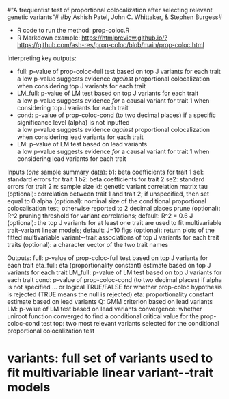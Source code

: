 #"A frequentist test of proportional colocalization after selecting relevant genetic variants"#
#by Ashish Patel, John C. Whittaker, & Stephen Burgess#

* R code to run the method: prop-coloc.R
* R Markdown example: https://htmlpreview.github.io/?https://github.com/ash-res/prop-coloc/blob/main/prop-coloc.html

Interpreting key outputs:
 * full: p-value of prop-coloc-full test based on top J variants for each trait  
   a low p-value suggests evidence *against* proportional colocalization when considering top J variants for each trait  
 * LM_full: p-value of LM test based on top J variants for each trait  
   a low p-value suggests evidence *for* a causal variant for trait 1 when considering top J variants for each trait  
 * cond: p-value of prop-coloc-cond (to two decimal places) if a specific significance level (alpha) is not inputted  
   a low p-value suggests evidence *against* proportional colocalization when considering lead variants for each trait
 * LM: p-value of LM test based on lead variants  
   a low p-value suggests evidence *for* a causal variant for trait 1 when considering lead variants for each trait

Inputs (*one* sample summary data):
  b1: beta coefficients for trait 1
  se1: standard errors for trait 1
  b2: beta coefficients for trait 2
  se2: standard errors for trait 2
  n: sample size
  ld: genetic variant correlation matrix
  tau (optional): correlation between trait 1 and trait 2; if unspecified, then set equal to 0
  alpha (optional): nominal size of the conditional proportional colocalisation test; otherwise reported to 2 decimal places
  prune (optional): R^2 pruning threshold for variant correlations; default: R^2 = 0.6
  J (optional): the top J variants for at least one trait are used to fit multivariable trait-variant linear models; default: J=10
  figs (optional): return plots of the fitted multivariable variant--trait associations of top J variants for each trait
  traits (optional): a character vector of the two trait names

Outputs:
  full: p-value of prop-coloc-full test based on top J variants for each trait
  eta_full: eta (proportionality constant) estimate based on top J variants for each trait
  LM_full: p-value of LM test based on top J variants for each trait 
  cond: p-value of prop-coloc-cond (to two decimal places) if alpha is not specified
  ... or logical TRUE/FALSE for whether prop-coloc hypothesis is rejected (TRUE means the null is rejected)
  eta: proportionality constant estimate based on lead variants
  Q: GMM criterion based on lead variants
  LM: p-value of LM test based on lead variants
  convergence: whether uniroot function converged to find a conditional critical value for the prop-coloc-cond test
  top: two most relevant variants selected for the conditional proportional colocalization test
# variants: full set of variants used to fit multivariable linear variant--trait models
